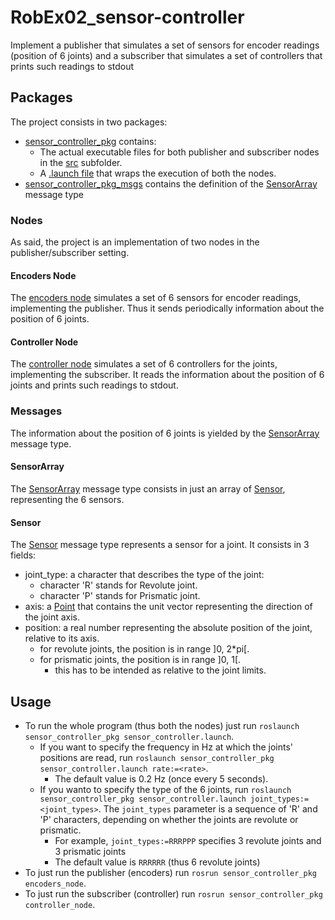 # RobEx02_sensor-controller

Implement a publisher that simulates a set of sensors for encoder readings (position of 6 joints) and a subscriber that simulates a set of controllers that prints such readings to stdout

## Packages

The project consists in two packages:

* [sensor_controller_pkg](https://github.com/Robotics2020/RobEx02_sensor-controller/tree/master/sensor_controller_pkg) contains:
  * The actual executable files for both publisher and subscriber nodes in the [src](https://github.com/Robotics2020/RobEx02_sensor-controller/tree/master/sensor_controller_pkg/src) subfolder.
  * A [.launch file](https://github.com/Robotics2020/RobEx02_sensor-controller/tree/master/sensor_controller_pkg/launch/sensor_controller.launch) that wraps the execution of both the nodes.
* [sensor_controller_pkg_msgs](https://github.com/Robotics2020/RobEx02_sensor-controller/tree/master/sensor_controller_pkg_msgs) contains the definition of the [SensorArray](https://github.com/Robotics2020/RobEx02_sensor-controller/tree/master/sensor_controller_pkg_msgs/msg/SensorArray.msg) message type

### Nodes

As said, the project is an implementation of two nodes in the publisher/subscriber setting.

#### Encoders Node

The [encoders node](https://github.com/Robotics2020/RobEx02_sensor-controller/tree/master/sensor_controller_pkg/src/encoders_node/main.py) simulates a set of 6 sensors for encoder readings, implementing the publisher. Thus it sends periodically information about the position of 6 joints.

#### Controller Node

The [controller node](https://github.com/Robotics2020/RobEx02_sensor-controller/tree/master/sensor_controller_pkg/src/controller_node/main.py) simulates a set of 6 controllers for the joints, implementing the subscriber. It reads the information about the position of 6 joints and prints such readings to stdout.

### Messages

The information about the position of 6 joints is yielded by the [SensorArray](https://github.com/Robotics2020/RobEx02_sensor-controller/tree/master/sensor_controller_pkg_msgs/msg/SensorArray.msg) message type.

#### SensorArray

The [SensorArray](https://github.com/Robotics2020/RobEx02_sensor-controller/tree/master/sensor_controller_pkg_msgs/msg/SensorArray.msg) message type consists in just an array of [Sensor](https://github.com/Robotics2020/RobEx02_sensor-controller/tree/master/sensor_controller_pkg_msgs/msg/Sensor.msg), representing the 6 sensors.

#### Sensor

The [Sensor](https://github.com/Robotics2020/RobEx02_sensor-controller/tree/master/sensor_controller_pkg_msgs/msg/Sensor.msg) message type represents a sensor for a joint. It consists in 3 fields:

* joint_type: a character that describes the type of the joint:
  * character 'R' stands for Revolute joint.
  * character 'P' stands for Prismatic joint.
* axis: a [Point](http://docs.ros.org/en/melodic/api/geometry_msgs/html/msg/Point.html) that contains the unit vector representing the direction of the joint axis.
* position: a real number representing the absolute position of the joint, relative to its axis.
  * for revolute joints, the position is in range ]0, 2*pi[.
  * for prismatic joints, the position is in range ]0, 1[.
    * this has to be intended as relative to the joint limits.

## Usage

* To run the whole program (thus both the nodes) just run `roslaunch sensor_controller_pkg sensor_controller.launch`.
  * If you want to specify the frequency in Hz at which the joints' positions are read, run `roslaunch sensor_controller_pkg sensor_controller.launch rate:=<rate>`.
    * The default value is 0.2 Hz (once every 5 seconds).
  * If you wanto to specify the type of the 6 joints, run `roslaunch sensor_controller_pkg sensor_controller.launch joint_types:=<joint_types>`. The `joint_types` parameter is a sequence of 'R' and 'P' characters, depending on whether the joints are revolute or prismatic.
    * For example, `joint_types:=RRRPPP` specifies 3 revolute joints and 3 prismatic joints
    * The default value is `RRRRRR` (thus 6 revolute joints)
* To just run the publisher (encoders) run `rosrun sensor_controller_pkg encoders_node`.
* To just run the subscriber (controller) run `rosrun sensor_controller_pkg controller_node`.
